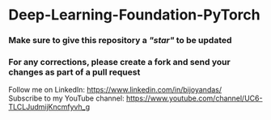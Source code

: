 # Deep-Learning-Foundation-PyTorch

### Make sure to give this repository a <i>"star"</i> to be updated
### For any corrections, please create a fork and send your changes as part of a pull request

Follow me on LinkedIn: https://www.linkedin.com/in/bijoyandas/ <br>
Subscribe to my YouTube channel: https://www.youtube.com/channel/UC6-TLCLJudmijKncmfyvh_g

